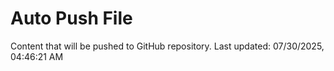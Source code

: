 # Auto Push File

Content that will be pushed to GitHub repository.
Last updated: 07/30/2025, 04:46:21 AM